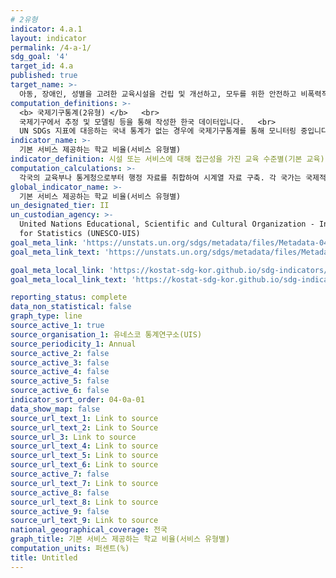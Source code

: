 ```yaml
---
# 2유형 
indicator: 4.a.1
layout: indicator
permalink: /4-a-1/
sdg_goal: '4'
target_id: 4.a
published: true
target_name: >-
  아동, 장애인, 성별을 고려한 교육시설을 건립 및 개선하고, 모두를 위한 안전하고 비폭력적이며, 포용적이고 효과적인 학습 환경을 제공
computation_definitions: >-
  <b> 국제기구통계(2유형) </b>   <br>
  국제기구에서 추정 및 모델링 등을 통해 작성한 한국 데이터입니다.   <br>
  UN SDGs 지표에 대응하는 국내 통계가 없는 경우에 국제기구통계를 통해 모니터링 중입니다. 
indicator_name: >-
  기본 서비스 제공하는 학교 비율(서비스 유형별)
indicator_definition: 시설 또는 서비스에 대해 접근성을 가진 교육 수준별(기본 교육) 학교 비율
computation_calculations: >-
  각국의 교육부나 통게청으로부터 행정 자료를 취합하여 시계열 자료 구축. 각 국가는 국제적 비교를 위해 국제교육표준분류(ISCED)에 정의된 교육 수준에 따라 데이터를 제출함
global_indicator_name: >-
  기본 서비스 제공하는 학교 비율(서비스 유형별)
un_designated_tier: II
un_custodian_agency: >-
  United Nations Educational, Scientific and Cultural Organization - Institute
  for Statistics (UNESCO-UIS)
goal_meta_link: 'https://unstats.un.org/sdgs/metadata/files/Metadata-04-0a-01.pdf'
goal_meta_link_text: 'https://unstats.un.org/sdgs/metadata/files/Metadata-04-0a-01.pdf'

goal_meta_local_link: 'https://kostat-sdg-kor.github.io/sdg-indicators/public/data/Metadata-04-0a-01_KOR.pdf'
goal_meta_local_link_text: 'https://kostat-sdg-kor.github.io/sdg-indicators/public/data/Metadata-04-0a-01_KOR.pdf'

reporting_status: complete
data_non_statistical: false
graph_type: line
source_active_1: true
source_organisation_1: 유네스코 통계연구소(UIS)
source_periodicity_1: Annual
source_active_2: false
source_active_3: false
source_active_4: false
source_active_5: false
source_active_6: false
indicator_sort_order: 04-0a-01
data_show_map: false
source_url_text_1: Link to source
source_url_text_2: Link to Source
source_url_3: Link to source
source_url_text_4: Link to source
source_url_text_5: Link to source
source_url_text_6: Link to source
source_active_7: false
source_url_text_7: Link to source
source_active_8: false
source_url_text_8: Link to source
source_active_9: false
source_url_text_9: Link to source
national_geographical_coverage: 전국
graph_title: 기본 서비스 제공하는 학교 비율(서비스 유형별)
computation_units: 퍼센트(%)
title: Untitled
---
```

